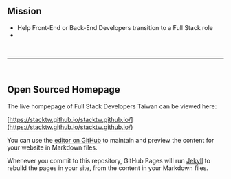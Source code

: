 
## Mission

* Help Front-End or Back-End Developers transition to a Full Stack role
* 

<br>

---

<br>

## Open Sourced Homepage

The live hompepage of Full Stack Developers Taiwan can be viewed here:

[https://stacktw.github.io/stacktw.github.io/](https://stacktw.github.io/stacktw.github.io/)

You can use the [editor on GitHub](https://github.com/stacktw/stacktw.github.io/edit/master/README.md) to maintain and preview the content for your website in Markdown files.

Whenever you commit to this repository, GitHub Pages will run [Jekyll](https://jekyllrb.com/) to rebuild the pages in your site, from the content in your Markdown files.
